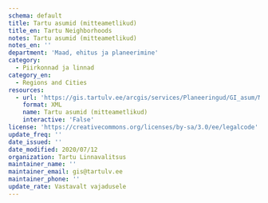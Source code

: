 ```yaml
---
schema: default
title: Tartu asumid (mitteametlikud)
title_en: Tartu Neighborhoods
notes: Tartu asumid (mitteametlikud)
notes_en: ''
department: 'Maad, ehitus ja planeerimine'
category:
  - Piirkonnad ja linnad
category_en:
  - Regions and Cities
resources:
  - url: 'https://gis.tartulv.ee/arcgis/services/Planeeringud/GI_asum/MapServer?wsdl'
    format: XML
    name: Tartu asumid (mitteametlikud)
    interactive: 'False'
license: 'https://creativecommons.org/licenses/by-sa/3.0/ee/legalcode'
update_freq: ''
date_issued: ''
date_modified: 2020/07/12
organization: Tartu Linnavalitsus
maintainer_name: ''
maintainer_email: gis@tartulv.ee
maintainer_phone: ''
update_rate: Vastavalt vajadusele
---
```

